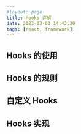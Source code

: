 ```yaml
---
#layout: page
title: hooks 详解
date: 2023-03-03 14:43:30
tags: [react, framework]
---
```


## Hooks 的使用

## Hooks 的规则

## 自定义 Hooks

## Hooks 实现
